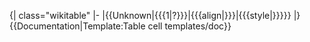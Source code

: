 <noinclude>{| class="wikitable"
|-
|</noinclude>{{Unknown|{{{1|?}}}|{{{align|}}}|{{{style|}}}}}<noinclude>
|}
{{Documentation|Template:Table cell templates/doc}}

</noinclude>